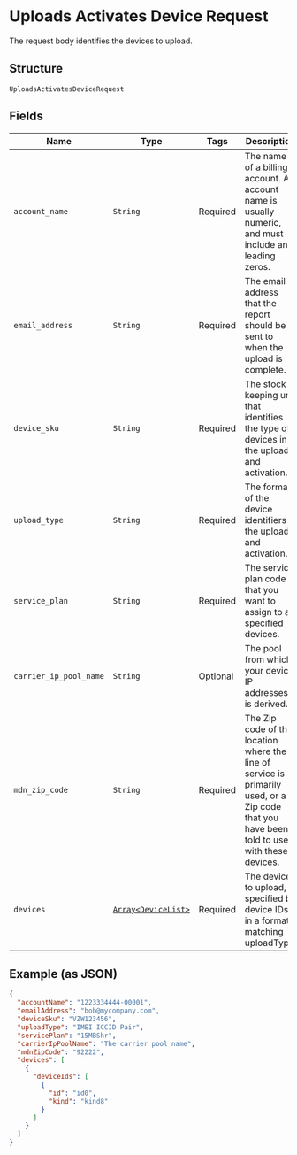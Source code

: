 
# Uploads Activates Device Request

The request body identifies the devices to upload.

## Structure

`UploadsActivatesDeviceRequest`

## Fields

| Name | Type | Tags | Description |
|  --- | --- | --- | --- |
| `account_name` | `String` | Required | The name of a billing account. An account name is usually numeric, and must include any leading zeros. |
| `email_address` | `String` | Required | The email address that the report should be sent to when the upload is complete. |
| `device_sku` | `String` | Required | The stock keeping unit that identifies the type of devices in the upload and activation. |
| `upload_type` | `String` | Required | The format of the device identifiers in the upload and activation. |
| `service_plan` | `String` | Required | The service plan code that you want to assign to all specified devices. |
| `carrier_ip_pool_name` | `String` | Optional | The pool from which your device IP addresses is derived. |
| `mdn_zip_code` | `String` | Required | The Zip code of the location where the line of service is primarily used, or a Zip code that you have been told to use with these devices. |
| `devices` | [`Array<DeviceList>`](../../doc/models/device-list.md) | Required | The devices to upload, specified by device IDs in a format matching uploadType. |

## Example (as JSON)

```json
{
  "accountName": "1223334444-00001",
  "emailAddress": "bob@mycompany.com",
  "deviceSku": "VZW123456",
  "uploadType": "IMEI ICCID Pair",
  "servicePlan": "15MBShr",
  "carrierIpPoolName": "The carrier pool name",
  "mdnZipCode": "92222",
  "devices": [
    {
      "deviceIds": [
        {
          "id": "id0",
          "kind": "kind8"
        }
      ]
    }
  ]
}
```

